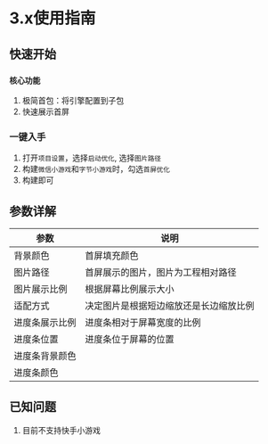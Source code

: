 # 3.x使用指南

## 快速开始

### `核心功能`

1. 极简首包：将引擎配置到子包
2. 快速展示首屏

### 一键入手

1. 打开`项目设置`，选择`启动优化`, 选择`图片路径`
2. 构建`微信小游戏`和`字节小游戏`时，勾选`首屏优化`
3. 构建即可

## 参数详解

|参数|说明|
|-|-|
|背景颜色|首屏填充颜色|
|图片路径|首屏展示的图片，图片为工程相对路径|
|图片展示比例|根据屏幕比例展示大小|
|适配方式|决定图片是根据短边缩放还是长边缩放比例|
|进度条展示比例|进度条相对于屏幕宽度的比例|
|进度条位置|进度条位于屏幕的位置|
|进度条背景颜色||
|进度条颜色||

## 已知问题

1. 目前不支持快手小游戏